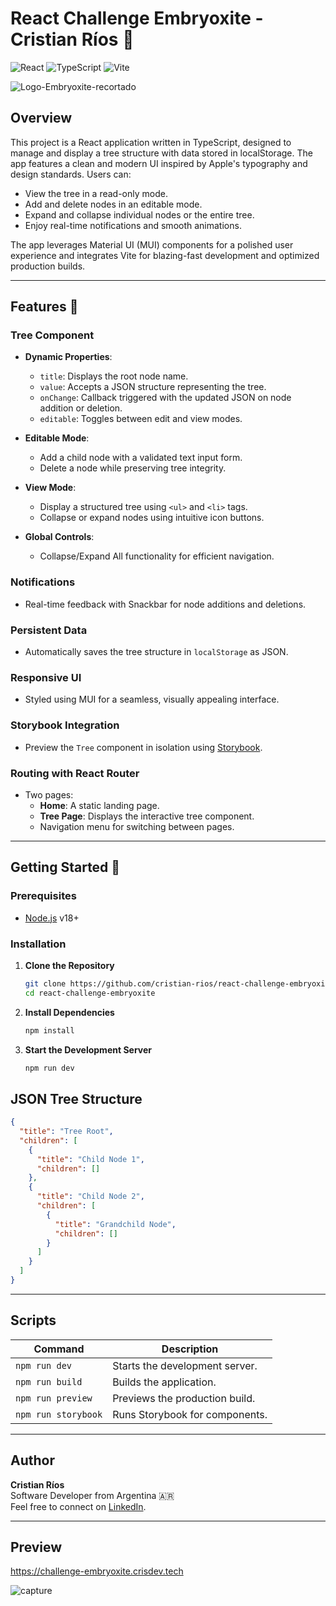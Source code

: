 
# React Challenge Embryoxite - Cristian Ríos 🔧

![React](https://img.shields.io/badge/React-v18.0-blue) ![TypeScript](https://img.shields.io/badge/TypeScript-v4.0-blue) ![Vite](https://img.shields.io/badge/Vite-fast-lightblue) 

![Logo-Embryoxite-recortado](https://github.com/user-attachments/assets/362f9f97-1ec4-4452-9b53-d830ee9fc2e4)

## Overview
This project is a React application written in TypeScript, designed to manage and display a tree structure with data stored in localStorage. The app features a clean and modern UI inspired by Apple's typography and design standards. Users can:

- View the tree in a read-only mode.
- Add and delete nodes in an editable mode.
- Expand and collapse individual nodes or the entire tree.
- Enjoy real-time notifications and smooth animations.

The app leverages Material UI (MUI) components for a polished user experience and integrates Vite for blazing-fast development and optimized production builds.

---

## Features 🌟

### Tree Component
- **Dynamic Properties**:
  - `title`: Displays the root node name.
  - `value`: Accepts a JSON structure representing the tree.
  - `onChange`: Callback triggered with the updated JSON on node addition or deletion.
  - `editable`: Toggles between edit and view modes.

- **Editable Mode**:
  - Add a child node with a validated text input form.
  - Delete a node while preserving tree integrity.

- **View Mode**:
  - Display a structured tree using `<ul>` and `<li>` tags.
  - Collapse or expand nodes using intuitive icon buttons.

- **Global Controls**:
  - Collapse/Expand All functionality for efficient navigation.

### Notifications
- Real-time feedback with Snackbar for node additions and deletions.

### Persistent Data
- Automatically saves the tree structure in `localStorage` as JSON.

### Responsive UI
- Styled using MUI for a seamless, visually appealing interface.

### Storybook Integration
- Preview the `Tree` component in isolation using [Storybook](https://storybook.js.org/).

### Routing with React Router
- Two pages:
  - **Home**: A static landing page.
  - **Tree Page**: Displays the interactive tree component.
  - Navigation menu for switching between pages.

---

## Getting Started 🚀

### Prerequisites
- [Node.js](https://nodejs.org) v18+


### Installation

1. **Clone the Repository**
   ```bash
   git clone https://github.com/cristian-rios/react-challenge-embryoxite.git
   cd react-challenge-embryoxite
   ```

2. **Install Dependencies**
   ```bash
   npm install
   ```

3. **Start the Development Server**
   ```bash
   npm run dev
   ```


## JSON Tree Structure
```json
{
  "title": "Tree Root",
  "children": [
    {
      "title": "Child Node 1",
      "children": []
    },
    {
      "title": "Child Node 2",
      "children": [
        {
          "title": "Grandchild Node",
          "children": []
        }
      ]
    }
  ]
}
```

---

## Scripts

| Command             | Description                        |
|---------------------|------------------------------------|
| `npm run dev`       | Starts the development server.     |
| `npm run build`     | Builds the application.            |
| `npm run preview`   | Previews the production build.     |
| `npm run storybook` | Runs Storybook for components.     |

---


## Author
**Cristian Ríos**  
Software Developer from Argentina 🇦🇷  
Feel free to connect on [LinkedIn](https://www.linkedin.com/in/christian-rios-dev/).

---

## Preview

https://challenge-embryoxite.crisdev.tech


![capture](https://github.com/user-attachments/assets/d35087b1-861f-4c86-8c24-d10d88cfebff)

